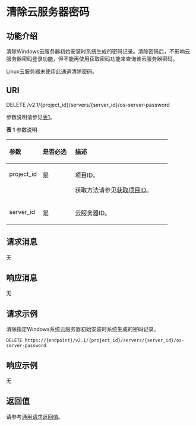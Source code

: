 # 清除云服务器密码<a name="ecs_03_1206"></a>

## 功能介绍<a name="section57769674"></a>

清除Windows云服务器初始安装时系统生成的密码记录。清除密码后，不影响云服务器密码登录功能，但不能再使用获取密码功能来查询该云服务器密码。

Linux云服务器未使用此通道清除密码。

## URI<a name="section50165025"></a>

DELETE /v2.1/\{project\_id\}/servers/\{server\_id\}/os-server-password

参数说明请参见[表1](#table46110007)。

**表 1**  参数说明

<a name="table46110007"></a>
<table><thead align="left"><tr id="row14148614"><th class="cellrowborder" valign="top" width="20.74%" id="mcps1.2.4.1.1"><p id="p5187119"><a name="p5187119"></a><a name="p5187119"></a>参数</p>
</th>
<th class="cellrowborder" valign="top" width="19.99%" id="mcps1.2.4.1.2"><p id="p17503500"><a name="p17503500"></a><a name="p17503500"></a>是否必选</p>
</th>
<th class="cellrowborder" valign="top" width="59.27%" id="mcps1.2.4.1.3"><p id="p8497414"><a name="p8497414"></a><a name="p8497414"></a>描述</p>
</th>
</tr>
</thead>
<tbody><tr id="row17201924"><td class="cellrowborder" valign="top" width="20.74%" headers="mcps1.2.4.1.1 "><p id="p51178607"><a name="p51178607"></a><a name="p51178607"></a>project_id</p>
</td>
<td class="cellrowborder" valign="top" width="19.99%" headers="mcps1.2.4.1.2 "><p id="p51826478"><a name="p51826478"></a><a name="p51826478"></a>是</p>
</td>
<td class="cellrowborder" valign="top" width="59.27%" headers="mcps1.2.4.1.3 "><p id="p37593705"><a name="p37593705"></a><a name="p37593705"></a>项目ID。</p>
<p id="p1180512217438"><a name="p1180512217438"></a><a name="p1180512217438"></a>获取方法请参见<a href="获取项目ID.md">获取项目ID</a>。</p>
</td>
</tr>
<tr id="row615338831654"><td class="cellrowborder" valign="top" width="20.74%" headers="mcps1.2.4.1.1 "><p id="p519996316521"><a name="p519996316521"></a><a name="p519996316521"></a>server_id</p>
</td>
<td class="cellrowborder" valign="top" width="19.99%" headers="mcps1.2.4.1.2 "><p id="p5588153816521"><a name="p5588153816521"></a><a name="p5588153816521"></a>是</p>
</td>
<td class="cellrowborder" valign="top" width="59.27%" headers="mcps1.2.4.1.3 "><p id="p1719074216521"><a name="p1719074216521"></a><a name="p1719074216521"></a><span id="text183704525531"><a name="text183704525531"></a><a name="text183704525531"></a>云服务器</span>ID。</p>
</td>
</tr>
</tbody>
</table>

## 请求消息<a name="section48832041"></a>

无

## 响应消息<a name="section1927776"></a>

无

## 请求示例<a name="section118665219435"></a>

清除指定Windows系统云服务器初始安装时系统生成的密码记录。

```
DELETE https://{endpoint}/v2.1/{project_id}/servers/{server_id}/os-server-password
```

## 响应示例<a name="section19716123044320"></a>

无

## 返回值<a name="section17349988"></a>

请参考[通用请求返回值](通用请求返回值.md)。

